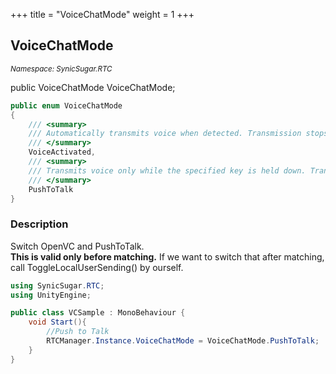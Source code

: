 +++
title = "VoiceChatMode"
weight = 1
+++
## VoiceChatMode
<small>*Namespace: SynicSugar.RTC*</small>

public VoiceChatMode VoiceChatMode;

```cs
public enum VoiceChatMode 
{
    /// <summary>
    /// Automatically transmits voice when detected. Transmission stops when no voice is detected.
    /// </summary>
    VoiceActivated, 
    /// <summary>
    /// Transmits voice only while the specified key is held down. Transmission stops when the key is released.
    /// </summary>
    PushToTalk
}
```

### Description
Switch OpenVC and PushToTalk.<br>
**This is valid only before matching.** If we want to switch that after matching, call ToggleLocalUserSending() by ourself.

```cs
using SynicSugar.RTC;
using UnityEngine;

public class VCSample : MonoBehaviour {
    void Start(){
        //Push to Talk
        RTCManager.Instance.VoiceChatMode = VoiceChatMode.PushToTalk;
    }
}
```